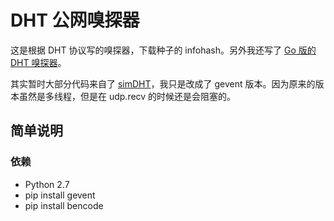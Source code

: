 DHT 公网嗅探器
===========

这是根据 DHT 协议写的嗅探器，下载种子的 infohash。另外我还写了 [Go 版的 DHT 嗅探器](https://github.com/lyyyuna/godht)。

其实暂时大部分代码来自了 [simDHT](https://github.com/Fuck-You-GFW/simDHT/blob/master/simDHT.py)，我只是改成了 gevent 版本。因为原来的版本虽然是多线程，但是在 udp.recv 的时候还是会阻塞的。

## 简单说明

### 依赖

* Python 2.7
* pip install gevent
* pip install bencode